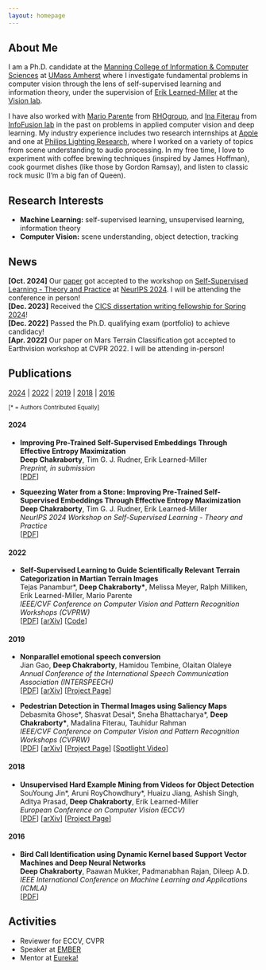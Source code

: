 ```yaml
---
layout: homepage
---
```


## About Me

I am a Ph.D. candidate at the [Manning College of Information & Computer Sciences](https://www.cics.umass.edu) at [UMass Amherst](https://www.umass.edu) where I investigate fundamental problems in computer vision through the lens of self-supervised learning and information theory, under the supervision of [Erik Learned-Miller](https://people.cs.umass.edu/~elm/index.html) at the [Vision lab](http://vis-www.cs.umass.edu). 

I have also worked with [Mario Parente](http://rhogroup.org/index.php/people/mario-parente) from [RHOgroup](http://rhogroup.org/index.php), and [Ina Fiterau](https://people.cs.umass.edu/~mfiterau/) from [InfoFusion lab](https://groups.cs.umass.edu/infofusion/home/) in the past on problems in applied computer vision and deep learning. 
My industry experience includes two research internships at [Apple](https://www.apple.com/) and one at [Philips Lighting Research](https://www.signify.com/en-us), where I worked on a variety of topics from scene understanding to audio processing. 
In my free time, I love to experiment with coffee brewing techniques (inspired by James Hoffman), cook gourmet dishes (like those by Gordon Ramsay), and listen to classic rock music (I’m a big fan of Queen).

## Research Interests

- **Machine Learning:** self-supervised learning, unsupervised learning, information theory
- **Computer Vision:** scene understanding, object detection, tracking

## News
**[Oct. 2024]** Our [paper](papers/chakraborty_2024_w.pdf) got accepted to the workshop on [Self-Supervised Learning - Theory and Practice](https://sslneurips2024.github.io/index.html) at 
                [NeurIPS 2024](https://neurips.cc/Conferences/2024). I will be attending the conference in person! <br>
**[Dec. 2023]** Received the [CICS dissertation writing fellowship for Spring 2024](https://www.cics.umass.edu/news/spring-2024-dissertation-writing-fellowships)! <br>
**[Dec. 2022]** Passed the Ph.D. qualifying exam (portfolio) to achieve candidacy! <br>
**[Apr. 2022]** Our paper on Mars Terrain Classification got accepted to Earthvision workshop at CVPR 2022. I will be attending in-person! <br>
<!-- **[Jan. 2022]** Started working at the RHOgroup on computer vision for Mars rover images. <br> -->
<!-- **[Jun. 2021]** Started 2nd summer internship at Apple working on neural architecture search. <br> -->
<!-- **[Jul. 2020]** Attending CIFAR Deep Learning & Reinforcement Learning summer school. <br> -->
<!-- **[Jun. 2020]** Started summer internship at Apple working on object detection and scene graph generation. <br> -->

## Publications

[2024](#2024) \| [2022](#2022) \| [2019](#2019) \| [2018](#2018) \| [2016](#2016)

<sup>[\* = Authors Contributed Equally]</sup>

#### 2024

- **Improving Pre-Trained Self-Supervised Embeddings Through Effective Entropy Maximization** <br>
**Deep Chakraborty**, Tim G. J. Rudner, Erik Learned-Miller <br>
*Preprint, in submission* <br>
[[PDF](papers/chakraborty_2024_e2mc.pdf)]

- **Squeezing Water from a Stone: Improving Pre-Trained Self-Supervised Embeddings Through Effective Entropy Maximization** <br>
**Deep Chakraborty**, Tim G. J. Rudner, Erik Learned-Miller <br>
*NeurIPS 2024 Workshop on Self-Supervised Learning - Theory and Practice* <br>
[[PDF](papers/chakraborty_2024_w.pdf)]

#### 2022

- **Self-Supervised Learning to Guide Scientifically Relevant Terrain Categorization in Martian Terrain Images** <br>
  Tejas Panambur\*, **Deep Chakraborty\***, Melissa Meyer, Ralph Milliken, Erik Learned-Miller, Mario Parente <br>
  *IEEE/CVF Conference on Computer Vision and Pattern Recognition Workshops (CVPRW)* <br>
  [[PDF](papers/panambur_2022.pdf)] [[arXiv](https://arxiv.org/abs/2204.09854)] [[Code](https://github.com/TejasPanambur/mastcam)]

#### 2019
- **Nonparallel emotional speech conversion** <br>
  Jian Gao, **Deep Chakraborty**, Hamidou Tembine, Olaitan Olaleye <br>
  *Annual Conference of the International Speech Communication Association (INTERSPEECH)* <br>
  [[PDF](papers/gao_2019.pdf)] [[arXiv](https://arxiv.org/abs/1811.01174)] [[Project Page](https://www.jian-gao.org/emovc)]

- **Pedestrian Detection in Thermal Images using Saliency Maps** <br>
  Debasmita Ghose\*, Shasvat Desai\*, Sneha Bhattacharya\*, **Deep Chakraborty\***, Madalina Fiterau, Tauhidur Rahman <br>
  *IEEE/CVF Conference on Computer Vision and Pattern Recognition Workshops (CVPRW)* <br>
  [[PDF](papers/ghose_2019.pdf)] [[arXiv](https://arxiv.org/abs/1904.06859)] [[Project Page](https://information-fusion-lab-umass.github.io/Salient-Pedestrian-Detection/)] [[Spotlight Video](https://youtu.be/Ohs6VUkdcQU)]

#### 2018

- **Unsupervised Hard Example Mining from Videos for Object Detection** <br>
  SouYoung Jin\*, Aruni RoyChowdhury\*, Huaizu Jiang, Ashish Singh, Aditya Prasad, **Deep Chakraborty**, Erik Learned-Miller <br>
  *European Conference on Computer Vision (ECCV)* <br>
  [[PDF](papers/jin_2018.pdf)] [[arXiv](https://arxiv.org/abs/1808.04285)] [[Project Page](http://vis-www.cs.umass.edu/unsupVideo/)]

#### 2016

- **Bird Call Identification using Dynamic Kernel based Support Vector Machines and Deep Neural Networks** <br>
  **Deep Chakraborty**, Paawan Mukker, Padmanabhan Rajan, Dileep A.D. <br>
  *IEEE International Conference on Machine Learning and Applications (ICMLA)* <br>
  [[PDF](papers/chakraborty_2016.pdf)]

<!-- [[PDF]()] [[Code]()] [[Project]()] -->

<!-- - **Mnemonics Training: Multi-Class Incremental Learning without Forgetting**
  <br>
  **Yaoyao Liu**, Yuting Su, An-An Liu, Bernt Schiele, Qianru Sun
  <br>
  IEEE Conference on Computer Vision and Pattern Recognition. **CVPR 2020**.
  <br>
  [[PDF](https://arxiv.org/pdf/2002.10211.pdf)] [[Code](https://github.com/yaoyao-liu/mnemonics)] <strong><i style="color:#e74d3c">Oral Presentation</i></strong>

- **Learning to Self-Train for Semi-Supervised Few-Shot Classification**
  <br>
  Xinzhe Li, Qianru Sun, **Yaoyao Liu**, Shibao Zheng, Qin Zhou, Tat-Seng Chua, Bernt Schiele
  <br>
  33rd Conference on Neural Information Processing Systems. **NeurIPS 2019**.
  <br>
  [[PDF](http://papers.nips.cc/paper/9216-learning-to-self-train-for-semi-supervised-few-shot-classification.pdf)] [[Code](https://github.com/xinzheli1217/learning-to-self-train)]

- **Meta-Transfer Learning for Few-Shot Learning**
  <br>
  Qianru Sun\*, **Yaoyao Liu\***, Tat-Seng Chua, Bernt Schiele
  <br>
  IEEE Conference on Computer Vision and Pattern Recognition. **CVPR 2019**.
  <br>
  [[PDF](http://openaccess.thecvf.com/content_CVPR_2019/papers/Sun_Meta-Transfer_Learning_for_Few-Shot_Learning_CVPR_2019_paper.pdf)] [[Code](https://github.com/yaoyao-liu/meta-transfer-learning)] [[Project](https://mtl.yyliu.net/)] -->

## Activities
- Reviewer for ECCV, CVPR
- Speaker at [EMBER](https://groups.cs.umass.edu/ember/)
- Mentor at [Eureka!](https://www.cns.umass.edu/outreach/eureka-umass-amherst)

<!-- - Conference Reviewers: NeurIPS 2020, CVPR 2020.
- Journal Reviewers: T-PAMI, IJCV. -->
